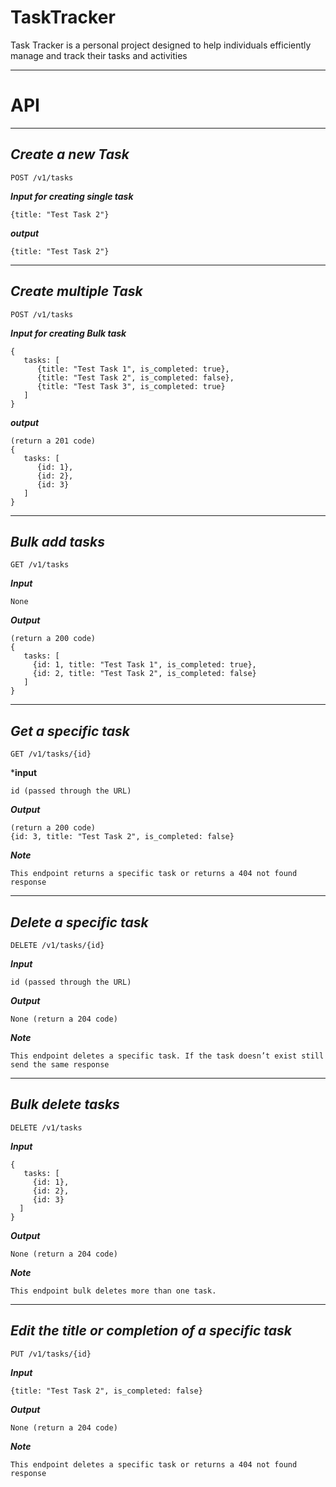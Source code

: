 # TaskTracker
Task Tracker is a personal project designed to help individuals efficiently manage and track their tasks and activities

---
# API

---

## ***Create a new Task***
```
POST /v1/tasks
```
***Input for creating single task***
```
{title: "Test Task 2"}

```
***output***
```
{title: "Test Task 2"}
```
---
## ***Create multiple Task***
```
POST /v1/tasks
```
***Input for creating Bulk task***
```
{
   tasks: [
      {title: "Test Task 1", is_completed: true},
      {title: "Test Task 2", is_completed: false},
      {title: "Test Task 3", is_completed: true}
   ]
}

```
***output***
```
(return a 201 code)
{
   tasks: [
      {id: 1},
      {id: 2},
      {id: 3}
   ]
}
```
---

## ***Bulk add tasks***
```
GET /v1/tasks
```
***Input***
```
None
```
***Output***
```
(return a 200 code)
{
   tasks: [
     {id: 1, title: "Test Task 1", is_completed: true},
     {id: 2, title: "Test Task 2", is_completed: false}
   ]
}
```
---

## ***Get a specific task***
```
GET /v1/tasks/{id}
```
***input**
```
id (passed through the URL)
```
***Output***
```
(return a 200 code)
{id: 3, title: "Test Task 2", is_completed: false}
```
***Note***
```
This endpoint returns a specific task or returns a 404 not found response

```
---

## ***Delete a specific task***
```
DELETE /v1/tasks/{id}
```
***Input***
```
id (passed through the URL)
```
***Output***
```
None (return a 204 code)
```
***Note***
```
This endpoint deletes a specific task. If the task doesn’t exist still send the same response
```
---

## ***Bulk delete tasks***
```
DELETE /v1/tasks
```
***Input***
```
{
   tasks: [
     {id: 1},
     {id: 2},
     {id: 3}
  ]
}
```
***Output***
```
None (return a 204 code)
```
***Note***
```
This endpoint bulk deletes more than one task.
```

---

## ***Edit the title or completion of a specific task***

```
PUT /v1/tasks/{id}
```
***Input***
```
{title: "Test Task 2", is_completed: false}
```
***Output***
```
None (return a 204 code)
```
***Note***
```
This endpoint deletes a specific task or returns a 404 not found response
```



